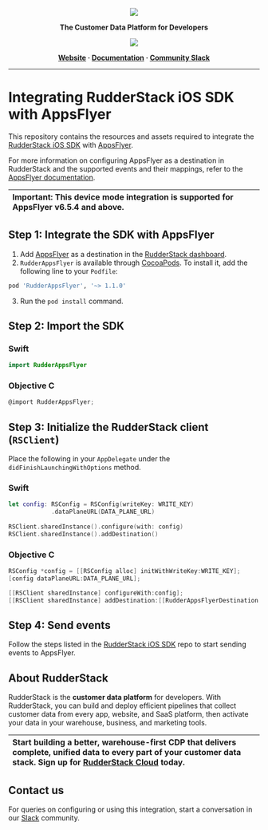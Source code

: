 <p align="center">
  <a href="https://rudderstack.com/">
    <img src="https://user-images.githubusercontent.com/59817155/121357083-1c571300-c94f-11eb-8cc7-ce6df13855c9.png">
  </a>
</p>

<p align="center"><b>The Customer Data Platform for Developers</b></p>

<p align="center">
  <a href="https://cocoapods.org/pods/RudderAppsFlyer">
    <img src="https://img.shields.io/cocoapods/v/RudderAppsFlyer.svg?style=flat">
    </a>
</p>

<p align="center">
  <b>
    <a href="https://rudderstack.com">Website</a>
    ·
    <a href="https://www.rudderstack.com/docs/stream-sources/rudderstack-sdk-integration-guides/rudderstack-ios-sdk/ios-v2/">Documentation</a>
    ·
    <a href="https://rudderstack.com/join-rudderstack-slack-community">Community Slack</a>
  </b>
</p>

---
# Integrating RudderStack iOS SDK with AppsFlyer

This repository contains the resources and assets required to integrate the [RudderStack iOS SDK](https://www.rudderstack.com/docs/stream-sources/rudderstack-sdk-integration-guides/rudderstack-ios-sdk/ios-v2/) with [AppsFlyer](https://www.appsflyer.com/).

For more information on configuring AppsFlyer as a destination in RudderStack and the supported events and their mappings, refer to the [AppsFlyer documentation](https://www.rudderstack.com/docs/stream-sources/appsflyer/).

| Important: This device mode integration is supported for AppsFlyer v6.5.4 and above. |
| :---|

## Step 1: Integrate the SDK with AppsFlyer

1. Add [AppsFlyer](https://www.appsflyer.com/) as a destination in the [RudderStack dashboard](https://app.rudderstack.com/).
2. `RudderAppsFlyer` is available through [CocoaPods](https://cocoapods.org). To install it, add the following line to your `Podfile`:

```ruby
pod 'RudderAppsFlyer', '~> 1.1.0'
```

3. Run the `pod install` command.

## Step 2: Import the SDK

### Swift

```swift
import RudderAppsFlyer
```

### Objective C

```objective-c
@import RudderAppsFlyer;
```

## Step 3: Initialize the RudderStack client (`RSClient`)

Place the following in your `AppDelegate` under the `didFinishLaunchingWithOptions` method.

### Swift

```swift
let config: RSConfig = RSConfig(writeKey: WRITE_KEY)
            .dataPlaneURL(DATA_PLANE_URL)       
             
RSClient.sharedInstance().configure(with: config)
RSClient.sharedInstance().addDestination()
```

### Objective C

```objective-c
RSConfig *config = [[RSConfig alloc] initWithWriteKey:WRITE_KEY];
[config dataPlaneURL:DATA_PLANE_URL];

[[RSClient sharedInstance] configureWith:config];
[[RSClient sharedInstance] addDestination:[[RudderAppsFlyerDestination alloc] init]];
```

## Step 4: Send events

Follow the steps listed in the [RudderStack iOS SDK](https://github.com/rudderlabs/rudder-sdk-ios/tree/master-v2#sending-events) repo to start sending events to AppsFlyer.

## About RudderStack

RudderStack is the **customer data platform** for developers. With RudderStack, you can build and deploy efficient pipelines that collect customer data from every app, website, and SaaS platform, then activate your data in your warehouse, business, and marketing tools.

| Start building a better, warehouse-first CDP that delivers complete, unified data to every part of your customer data stack. Sign up for [RudderStack Cloud](https://app.rudderstack.com/signup?type=freetrial) today. |
| :---|

## Contact us

For queries on configuring or using this integration, start a conversation in our [Slack](https://rudderstack.com/join-rudderstack-slack-community) community.
